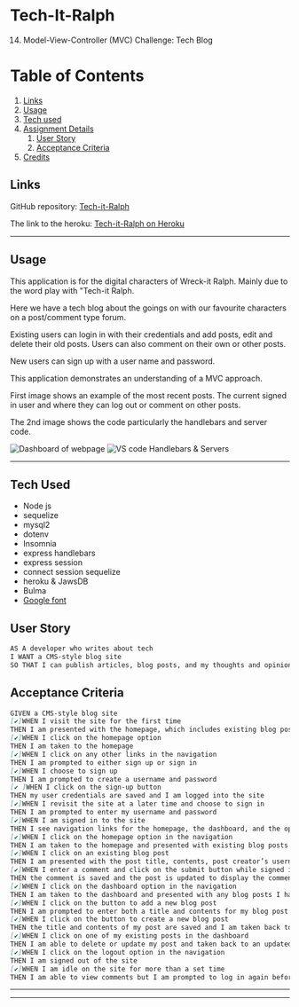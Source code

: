# Tech-It-Ralph
14. Model-View-Controller (MVC) Challenge: Tech Blog

# Table of Contents
1. [Links](#links)
1. [Usage](#usage)
1. [Tech used](#tech-used)
1. [Assignment Details](#assignment-details)
    1. [User Story](#user-story)
    1. [Acceptance Criteria](#acceptance-criteria)
1. [Credits](#credits)

## Links
GitHub repository: [Tech-it-Ralph](https://github.com/azuryte5/Tech-It-Ralph)

The link to the heroku: [Tech-it-Ralph on Heroku](https://polar-sierra-45467.herokuapp.com/)

-----
## Usage
This application is for the digital characters of Wreck-it Ralph. Mainly due to the word play with "Tech-it Ralph. 

Here we have a tech blog about the goings on with our favourite characters on a post/comment type forum.

Existing users can login in with their credentials and add posts, edit and delete their old posts. Users can also comment on their own or other posts.

New users can sign up with a user name and password. 

This application demonstrates an understanding of a MVC approach. 

First image shows an example of the most recent posts. The current signed in user and where they can log out or comment on other posts.

The 2nd image shows the code particularly the handlebars and server code.


![Dashboard of webpage](https://user-images.githubusercontent.com/85147307/143083477-47cfb753-44fb-450c-aba6-380ff7b5ef57.png) 
![VS code Handlebars & Servers](https://user-images.githubusercontent.com/85147307/143083629-9a5efad7-22aa-4594-8f12-00895c27c876.png)
 
-----
## Tech Used 
- Node js
- sequelize
- mysql2
- dotenv
- Insomnia
- express handlebars
- express session
- connect session sequelize
- heroku & JawsDB
- Bulma
- [Google font](https://fonts.google.com/specimen/Press+Start+2P?thickness=8&width=10#standard-styles)

## User Story

```md
AS A developer who writes about tech
I WANT a CMS-style blog site
SO THAT I can publish articles, blog posts, and my thoughts and opinions

```

## Acceptance Criteria
```md
GIVEN a CMS-style blog site
[✔️]WHEN I visit the site for the first time
THEN I am presented with the homepage, which includes existing blog posts if any have been posted; navigation links for the homepage and the dashboard; and the option to log in
[✔️]WHEN I click on the homepage option
THEN I am taken to the homepage
[✔️]WHEN I click on any other links in the navigation
THEN I am prompted to either sign up or sign in
[✔️]WHEN I choose to sign up
THEN I am prompted to create a username and password
[✔️ ]WHEN I click on the sign-up button
THEN my user credentials are saved and I am logged into the site
[✔️]WHEN I revisit the site at a later time and choose to sign in
THEN I am prompted to enter my username and password
[✔️]WHEN I am signed in to the site
THEN I see navigation links for the homepage, the dashboard, and the option to log out
[✔️]WHEN I click on the homepage option in the navigation
THEN I am taken to the homepage and presented with existing blog posts that include the post title and the date created
[✔️]WHEN I click on an existing blog post
THEN I am presented with the post title, contents, post creator’s username, and date created for that post and have the option to leave a comment
[✔️]WHEN I enter a comment and click on the submit button while signed in
THEN the comment is saved and the post is updated to display the comment, the comment creator’s username, and the date created
[✔️]WHEN I click on the dashboard option in the navigation
THEN I am taken to the dashboard and presented with any blog posts I have already created and the option to add a new blog post
[✔️]WHEN I click on the button to add a new blog post
THEN I am prompted to enter both a title and contents for my blog post
[✔️]WHEN I click on the button to create a new blog post
THEN the title and contents of my post are saved and I am taken back to an updated dashboard with my new blog post
[✔️]WHEN I click on one of my existing posts in the dashboard
THEN I am able to delete or update my post and taken back to an updated dashboard
[✔️]WHEN I click on the logout option in the navigation
THEN I am signed out of the site
[✔️]WHEN I am idle on the site for more than a set time
THEN I am able to view comments but I am prompted to log in again before I can add, update, or delete comments
```

----

-----
